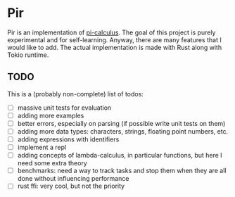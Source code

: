 # Pir
Pir is an implementation of [pi-calculus](https://en.wikipedia.org/wiki/%CE%A0-calculus).
The goal of this project is purely experimental and for self-learning. Anyway,
there are many features that I would like to add. The actual implementation is
made with Rust along with Tokio runtime.

## TODO
This is a (probably non-complete) list of todos:
- [ ] massive unit tests for evaluation
- [ ] adding more examples
- [ ] better errors, especially on parsing (if possible write unit tests on them)
- [ ] adding more data types: characters, strings, floating point numbers, etc.
- [ ] adding expressions with identifiers
- [ ] implement a repl
- [ ] adding concepts of lambda-calculus, in particular functions, but here I
need some extra theory
- [ ] benchmarks: need a way to track tasks and stop them when they are all done
without influencing performance
- [ ] rust ffi: very cool, but not the priority
